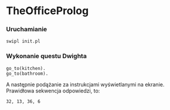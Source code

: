 # TheOfficeProlog

### Uruchamianie
```
swipl init.pl
```

### Wykonanie questu Dwighta
```
go_to(kitchen).
go_to(bathroom).
```
A następnie podążanie za instrukcjami wyświetlanymi na ekranie. Prawidłowa sekwencja odpowiedzi, to:
```
32, 13, 36, 6
```
